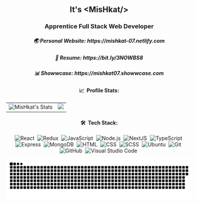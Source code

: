 <h2 align="center">It's &lt;MisHkat/&gt;</h2>
<h3 align="center">Apprentice Full Stack Web Developer</h3>

<div align="center">
<h5>🌏 Personal Website: https://mishkat-07.netlify.com </h5>
<h5>📑 Resume: https://bit.ly/3NOWBS8 </h5>
<h5>📊 Showwcase: https://mishkat07.showwcase.com </h5>
</div>

<h4 align="center">📈 &nbsp;Profile Stats:</h4>
<div align="center">
<table>
    <tr>
        <td>
             <img height="190" src="https://github-readme-stats.vercel.app/api?username=MisHkat07&hide_border=true&show_icons=true&include_all_commits=true&theme=github_dark" alt="MisHkat's Stats" />
        </td>
        <td>
          <img height="190" src="https://github-readme-stats.vercel.app/api/top-langs/?username=MisHkat07&hide_border=true&layout=compact&show_icons=true&theme=github_dark&langs_count=10"/>
        </td>
    </tr>
</table>
</div>

<h4 align="center">🛠 &nbsp;Tech Stack:</h4>
<div align="center">
 
![React](https://img.shields.io/badge/-React-05122A?style=flat&logo=react)&nbsp;
![Redux](https://img.shields.io/badge/-Redux-05122A?style=flat&logo=redux)&nbsp;
![JavaScript](https://img.shields.io/badge/-JavaScript-05122A?style=flat&logo=javascript)&nbsp;
![Node.js](https://img.shields.io/badge/-Node.js-05122A?style=flat&logo=node.js)&nbsp;
![NextJS](https://img.shields.io/badge/-NextJS-05122A?style=flat&logo=next.js)&nbsp;
![TypeScript](https://img.shields.io/badge/-TypeScript-05122A?style=flat&logo=typescript)&nbsp;
![Express](https://img.shields.io/badge/-Express-05122A?style=flat&logo=expressjs)&nbsp;
![MongoDB](https://img.shields.io/badge/-MongoDB-05122A?style=flat&logo=mongodb)&nbsp;
![HTML](https://img.shields.io/badge/-HTML-05122A?style=flat&logo=HTML5)&nbsp;
![CSS](https://img.shields.io/badge/-CSS-05122A?style=flat&logo=CSS3&logoColor=1572B6)&nbsp;
![SCSS](https://img.shields.io/badge/-SCSS-05122A?style=flat&logo=SASS&logoColor=1572B6)&nbsp;
![Ubuntu](https://img.shields.io/badge/-Ubuntu-05122A?style=flat&logo=ubuntu&logoColor=1572B6)&nbsp;
![Git](https://img.shields.io/badge/-Git-05122A?style=flat&logo=git)&nbsp;
![GitHub](https://img.shields.io/badge/-GitHub-05122A?style=flat&logo=github)&nbsp;
![Visual Studio Code](https://img.shields.io/badge/-Visual%20Studio%20Code-05122A?style=flat&logo=visual-studio-code&logoColor=007ACC)&nbsp;
  
</div>

   <p align="center">
   <a href="https://github.com/mikyll/mikyll"><img alt="Snake animation" src="https://github.com/mikyll/mikyll/blob/output/github-contribution-grid-snake.svg"/></a>
  </p>
  
